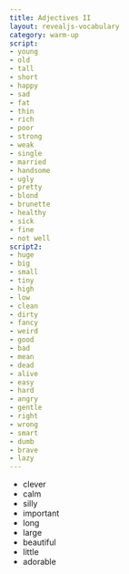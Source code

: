 ```yaml
---
title: Adjectives II
layout: revealjs-vocabulary
category: warm-up
script: 
- young
- old
- tall
- short
- happy
- sad
- fat
- thin
- rich
- poor
- strong
- weak
- single
- married
- handsome
- ugly
- pretty
- blond
- brunette
- healthy
- sick
- fine
- not well
script2:
- huge
- big
- small
- tiny
- high
- low
- clean
- dirty
- fancy
- weird
- good
- bad
- mean
- dead
- alive
- easy
- hard
- angry
- gentle
- right
- wrong
- smart
- dumb
- brave
- lazy
---
```


- clever
- calm
- silly
- important
- long
- large
- beautiful
- little
- adorable